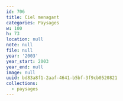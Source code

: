 ```yaml
---
id: 706
title: Ciel menagant
categories: Paysages
w: 100
h: 73
location: null
note: null
file: null
year: '2003'
year_start: 2003
year_end: null
image: null
uuid: bd83a8f1-2aaf-4641-b5bf-3f9cb0520821
collections:
  - paysages
---
```


